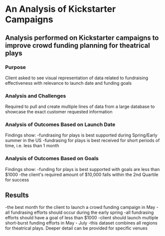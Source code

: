 # An Analysis of Kickstarter Campaigns

## Analysis performed on Kickstarter campaigns to improve crowd funding planning for theatrical plays

### Purpose

Client asked to see visual representation of data related to fundraising effectiveness with relevance to launch date and funding goals

### Analysis and Challenges

Required to pull and create multiple lines of data from a large database to showcase the exact customer requested information

### Analysis of Outcomes Based on Launch Date

Findings show: 
-fundrasing for plays is best supported during Spring/Early summer in the US
-fundrasing for plays is best received for short periods of time, i.e. less than 1 month

### Analysis of Outcomes Based on Goals
Findings show:
-funding for plays is best supported with goals are less than $1000
-the client's required amount of $10,000 falls within the 2nd Quartile for success

## Results
-the best month for the client to launch a crowd funding campaign in May
-all fundrasing efforts should occur during the early spring
-all fundrasing efforts should have a goal of less than $1000
-client should launch multiple short-burst funding efforts in May - July
-this dataset combines all regions for theatrical plays. Deeper detail can be provided for specific venues
